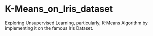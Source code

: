 # K-Means_on_Iris_dataset
Exploring Unsupervised Learning, particularly, K-Means Algorithm by implementing it on the famous Iris Dataset.
